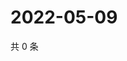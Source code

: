 # 2022-05-09

共 0 条

<!-- BEGIN WEIBO -->
<!-- 最后更新时间 Mon May 09 2022 23:14:16 GMT+0800 (China Standard Time) -->

<!-- END WEIBO -->
